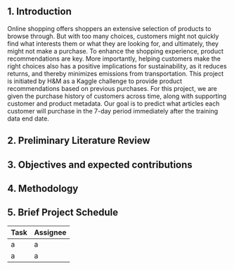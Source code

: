 ## 1. Introduction
Online shopping offers shoppers an extensive selection of products to browse through. But with too many choices, customers might not quickly find what interests them or what they are looking for, and ultimately, they might not make a purchase. To enhance the shopping experience, product recommendations are key. More importantly, helping customers make the right choices also has a positive implications for sustainability, as it reduces returns, and thereby minimizes emissions from transportation. This project is initiated by H&M as a Kaggle challenge to provide product recommendations based on previous purchases. For this project, we are given the purchase history of customers across time, along with supporting customer and product metadata. Our goal is to predict what articles each customer will purchase in the 7-day period immediately after the training data end date. 
## 2. Preliminary Literature Review  
## 3. Objectives and expected contributions  
## 4. Methodology  
## 5. Brief Project Schedule  
 
| Task | Assignee |
| --- | --- |
| a   | a   |
| a   | a   |
